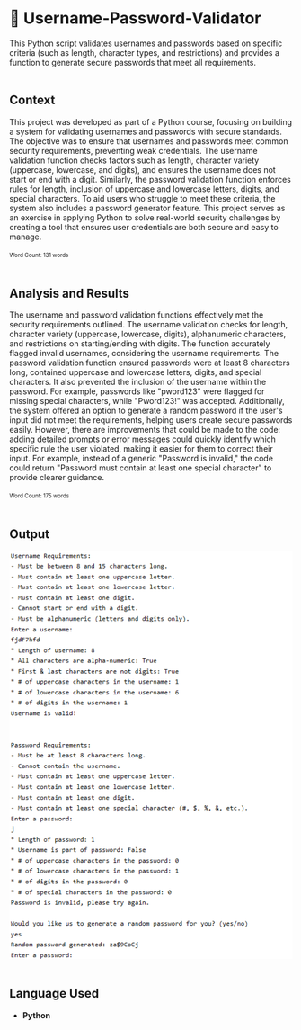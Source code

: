 # 🔑 Username-Password-Validator
This Python script validates usernames and passwords based on specific criteria (such as length, character types, and restrictions) and provides a function to generate secure passwords that meet all requirements.
<br><br>

## Context
This project was developed as part of a Python course, focusing on building a system for validating usernames and passwords with secure standards. The objective was to ensure that usernames and passwords meet common security requirements, preventing weak credentials. The username validation function checks factors such as length, character variety (uppercase, lowercase, and digits), and ensures the username does not start or end with a digit. Similarly, the password validation function enforces rules for length, inclusion of uppercase and lowercase letters, digits, and special characters. To aid users who struggle to meet these criteria, the system also includes a password generator feature. This project serves as an exercise in applying Python to solve real-world security challenges by creating a tool that ensures user credentials are both secure and easy to manage.

<sup><sub>Word Count: 131 words</sub></sup>
<br><br>

## Analysis and Results
The username and password validation functions effectively met the security requirements outlined. The username validation checks for length, character variety (uppercase, lowercase, digits), alphanumeric characters, and restrictions on starting/ending with digits. The function accurately flagged invalid usernames, considering the username requirements. The password validation function ensured passwords were at least 8 characters long, contained uppercase and lowercase letters, digits, and special characters. It also prevented the inclusion of the username within the password. For example, passwords like "pword123" were flagged for missing special characters, while "Pword123!" was accepted. Additionally, the system offered an option to generate a random password if the user's input did not meet the requirements, helping users create secure passwords easily. However, there are improvements that could be made to the code: adding detailed prompts or error messages could  quickly identify which specific rule the user violated, making it easier for them to correct their input. For example, instead of a generic "Password is invalid," the code could return "Password must contain at least one special character" to provide clearer guidance.

<sup><sub>Word Count: 175 words</sub></sup>
<br><br>

## Output
![Username and Password Validator Output](Username-Password-Validator.png)
<br><br>

## Language Used
- **Python**
